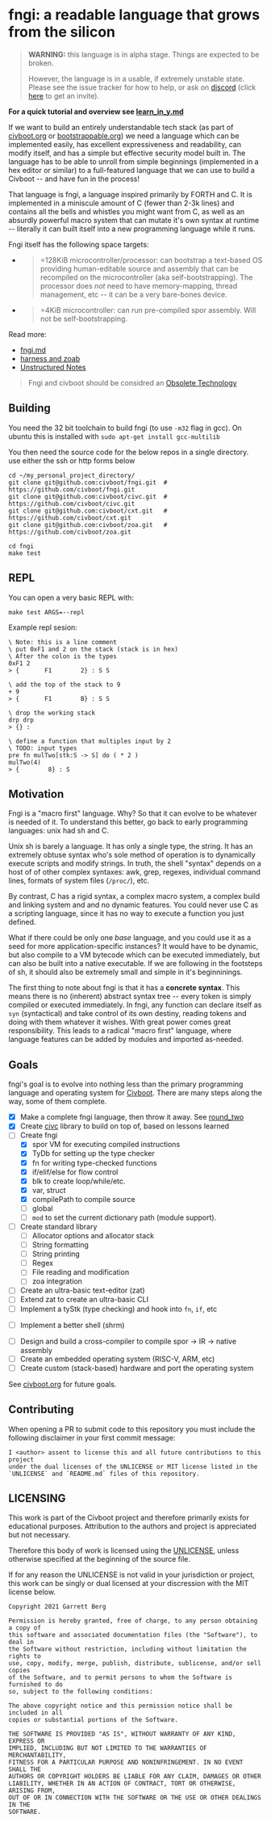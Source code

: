 # fngi: a readable language that grows from the silicon

> **WARNING:** this language is in alpha stage. Things are expected to be
> broken.
>
> However, the language is in a usable, if extremely unstable state. Please see
> the issue tracker for how to help, or ask on [discord][discord] (click
> [here][discord invite] to get an invite).

**For a quick tutorial and overview see [learn_in_y.md](./learn_in_y.md)**

If we want to build an entirely understandable tech stack (as part of
[civboot.org](http://civboot.org) or [bootstrappable.org](http://bootstrappable.org))
we need a language which can be implemented easily, has excellent expressiveness
and readability, can modify itself, and has a simple but effective security
model built in. The language has to be able to unroll from simple beginnings
(implemented in a hex editor or similar) to a full-featured language that we can
use to build a Civboot -- and have fun in the process!

That language is fngi, a language inspired primarily by FORTH and C. It is
implemented in a miniscule amount of C (fewer than 2-3k lines) and contains all
the bells and whistles you might want from C, as well as an absurdly powerful
macro system that can mutate it's own syntax at runtime -- literally it can
built itself into a new programming language while it runs.

Fngi itself has the following space targets:

- >=128KiB microcontroller/processor: can bootstrap a text-based OS providing
  human-editable source and assembly that can be recompiled on the
  microcontroller (aka self-bootstrapping). The processor does _not_ need to
  have memory-mapping, thread management, etc -- it can be a very bare-bones
  device.
- >=4KiB microcontroller: can run pre-compiled spor assembly. Will not be
  self-bootstrapping.

Read more:

- [fngi.md](./fngi.md)
- [harness and zoab](./harness.md)
- [Unstructured Notes](./notes/)

> Fngi and civboot should be considred an
> [Obsolete Technology](http://xkcd.com/1891)

## Building
You need the 32 bit toolchain to build fngi (to use `-m32` flag in gcc).
On ubuntu this is installed with `sudo apt-get install gcc-multilib`

You then need the source code for the below repos in a single directory.
use either the ssh or http forms below
```
cd ~/my_personal_project_directory/
git clone git@github.com:civboot/fngi.git  # https://github.com/civboot/fngi.git
git clone git@github.com:civboot/civc.git  # https://github.com/civboot/civc.git
git clone git@github.com:civboot/cxt.git   # https://github.com/civboot/cxt.git
git clone git@github.com:civboot/zoa.git   # https://github.com/civboot/zoa.git

cd fngi
make test
```

## REPL
You can open a very basic REPL with:

```
make test ARGS=--repl
```

Example repl sesion:
```
\ Note: this is a line comment
\ put 0xF1 and 2 on the stack (stack is in hex)
\ After the colon is the types
0xF1 2
> {       F1        2} : S S

\ add the top of the stack to 9
+ 9
> {       F1        B} : S S

\ drop the working stack
drp drp
> {} :

\ define a function that multiples input by 2
\ TODO: input types
pre fn mulTwo[stk:S -> S] do ( * 2 )
mulTwo(4)
> {        8} : S
```

## Motivation
Fngi is a "macro first" language. Why? So that it can evolve to be whatever is
needed of it.  To understand this better, go back to early programming
languages: unix had sh and C.

Unix sh is barely a language. It has only a single type, the string.  It has an
extremely obtuse syntax who's sole method of operation is to dynamically execute
scripts and modify strings. In truth, the shell "syntax" depends on a host of of
other complex syntaxes: awk, grep, regexes, individual command lines, formats of
system files (`/proc/`), etc.

By contrast, C has a rigid syntax, a complex macro system, a complex build and
linking system and and no dynamic features. You could never use C as a
scripting language, since it has no way to execute a function you just defined.

What if there could be only one _base_ language, and you could use it as a seed
for more application-specific instances? It would have to be dynamic, but also
compile to a VM bytecode which can be executed immediately, but can also be
built into a native executable. If we are following in the footsteps of sh, it
should also be extremely small and simple in it's beginninings.

The first thing to note about fngi is that it has a **concrete syntax**. This
means there is no (inherent) abstract syntax tree -- every token is simply
compiled or executed immediately. In fngi, any function can declare itself as
`syn` (syntactical) and take control of its own destiny, reading tokens and
doing with them whatever it wishes. With great power comes great
responsibility. This leads to a radical "macro first" language, where language
features can be added by modules and imported as-needed.

## Goals

fngi's goal is to evolve into nothing less than the primary programming language
and operating system for [Civboot](http://civboot.org). There are many steps
along the way, some of them complete.

- [X] Make a complete fngi language, then throw it away. See
  [round_two](./notes/round_two.md)
- [x] Create [civc] library to build on top of, based on lessons learned
- [ ] Create fngi
  - [X] spor VM for executing compiled instructions
  - [X] TyDb for setting up the type checker
  - [X] fn for writing type-checked functions
  - [X] if/elif/else for flow control
  - [x] blk to create loop/while/etc.
  - [x] var, struct
  - [x] compilePath to compile source
  - [ ] global
  - [ ] `mod` to set the current dictionary path (module support).
- [ ] Create standard library
  - [ ] Allocator options and allocator stack
  - [ ] String formatting
  - [ ] String printing
  - [ ] Regex
  - [ ] File reading and modification
  * [ ] zoa integration
- [ ] Create an ultra-basic text-editor (zat)
- [ ] Extend zat to create an ultra-basic CLI
- [ ] Implement a tyStk (type checking) and hook into `fn`, `if`, etc
* [ ] Implement a better shell (shrm)
- [ ] Design and build a cross-compiler to compile spor -> IR -> native assembly
- [ ] Create an embedded operating system (RISC-V, ARM, etc)
- [ ] Create custom (stack-based) hardware and port the operating system

See [civboot.org](http://civboot.org) for future goals.

[zoa]: http://github.com/civboot/zoa
[civc]: http://github.com/civboot/civc
[discord]: https://discord.com/channels/1083089060765118464/1083089061553639477
[discord invite]: https://discord.com/invite/2DYwsbJ84H

## Contributing

When opening a PR to submit code to this repository you must include the
following disclaimer in your first commit message:

```text
I <author> assent to license this and all future contributions to this project
under the dual licenses of the UNLICENSE or MIT license listed in the
`UNLICENSE` and `README.md` files of this repository.
```

## LICENSING

This work is part of the Civboot project and therefore primarily exists for
educational purposes. Attribution to the authors and project is appreciated but
not necessary.

Therefore this body of work is licensed using the [UNLICENSE](./UNLICENSE),
unless otherwise specified at the beginning of the source file.

If for any reason the UNLICENSE is not valid in your jurisdiction or project,
this work can be singly or dual licensed at your discression with the MIT
license below.

```text
Copyright 2021 Garrett Berg

Permission is hereby granted, free of charge, to any person obtaining a copy of
this software and associated documentation files (the "Software"), to deal in
the Software without restriction, including without limitation the rights to
use, copy, modify, merge, publish, distribute, sublicense, and/or sell copies
of the Software, and to permit persons to whom the Software is furnished to do
so, subject to the following conditions:

The above copyright notice and this permission notice shall be included in all
copies or substantial portions of the Software.

THE SOFTWARE IS PROVIDED "AS IS", WITHOUT WARRANTY OF ANY KIND, EXPRESS OR
IMPLIED, INCLUDING BUT NOT LIMITED TO THE WARRANTIES OF MERCHANTABILITY,
FITNESS FOR A PARTICULAR PURPOSE AND NONINFRINGEMENT. IN NO EVENT SHALL THE
AUTHORS OR COPYRIGHT HOLDERS BE LIABLE FOR ANY CLAIM, DAMAGES OR OTHER
LIABILITY, WHETHER IN AN ACTION OF CONTRACT, TORT OR OTHERWISE, ARISING FROM,
OUT OF OR IN CONNECTION WITH THE SOFTWARE OR THE USE OR OTHER DEALINGS IN THE
SOFTWARE.
```
